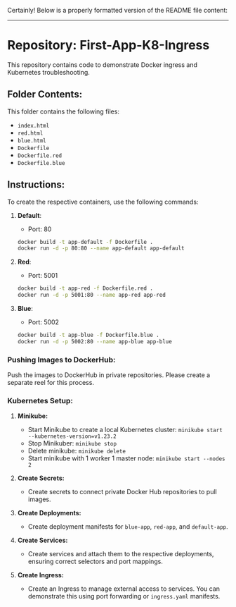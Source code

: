 Certainly! Below is a properly formatted version of the README file content:

---

# Repository: First-App-K8-Ingress

This repository contains code to demonstrate Docker ingress and Kubernetes troubleshooting.

## Folder Contents:

This folder contains the following files:

- `index.html`
- `red.html`
- `blue.html`
- `Dockerfile`
- `Dockerfile.red`
- `Dockerfile.blue`

## Instructions:

To create the respective containers, use the following commands:

1. **Default**:
   - Port: 80
   ```bash
   docker build -t app-default -f Dockerfile .
   docker run -d -p 80:80 --name app-default app-default
   ```

2. **Red**:
   - Port: 5001
   ```bash
   docker build -t app-red -f Dockerfile.red .
   docker run -d -p 5001:80 --name app-red app-red
   ```

3. **Blue**:
   - Port: 5002
   ```bash
   docker build -t app-blue -f Dockerfile.blue .
   docker run -d -p 5002:80 --name app-blue app-blue
   ```

### Pushing Images to DockerHub:

Push the images to DockerHub in private repositories. Please create a separate reel for this process.

### Kubernetes Setup:

1. **Minikube:**
   - Start Minikube to create a local Kubernetes cluster:  `minikube start --kubernetes-version=v1.23.2`
   - Stop Minikuber: `minikube stop`
   - Delete minikube:  `minikube delete`
   - Start minikube with 1 worker 1 master node: `minikube start --nodes 2`

2. **Create Secrets:**
   - Create secrets to connect private Docker Hub repositories to pull images.

3. **Create Deployments:**
   - Create deployment manifests for `blue-app`, `red-app`, and `default-app`.

4. **Create Services:**
   - Create services and attach them to the respective deployments, ensuring correct selectors and port mappings.

5. **Create Ingress:**
   - Create an Ingress to manage external access to services. You can demonstrate this using port forwarding or `ingress.yaml` manifests.


